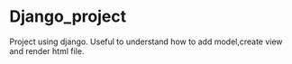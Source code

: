 # Django_project
Project using django. Useful to understand how to add model,create view and render html file.

